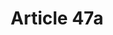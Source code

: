 ---
title: "Article 47a"
draft: false
exceptions:
- info53b
memberstates:
- SI
score: 3
compensation:
- 
remarks: |
 


link: ""
---
